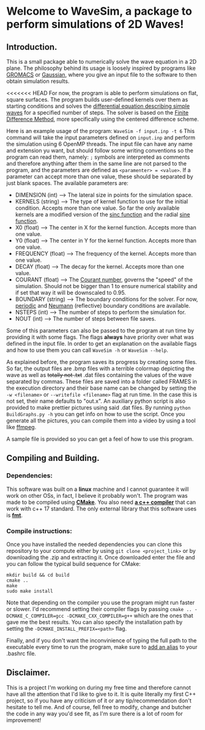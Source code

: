 # Welcome to WaveSim, a package to perform simulations of 2D Waves!

## Introduction.

This is a small package able to numerically solve the wave equation in a 2D plane. The philosophy behind its usage is loosely inspired by programs like [GROMACS](https://www.gromacs.org/) or [Gaussian](https://gaussian.com/), where you give an input file to the software to then obtain simulation results.

<<<<<<< HEAD
For now, the program is able to perform simulations on flat, square surfaces. The program builds user-defined kernels over them as starting conditions and solves the [differential equation describing simple waves](https://en.wikipedia.org/wiki/Wave_equation) for a specified number of steps. The solver is based on the [Finite Difference Method](https://en.wikipedia.org/wiki/Finite_difference_method), more specifically using the centered difference scheme.

Here is an example usage of the program:
```WaveSim -f input.inp -t 6```
This command will take the input parameters defined on ```input.inp``` and perform the simulation using 6 OpenMP threads. The input file can have any name and extension yu want, but should follow some writing conventions so the program can read them, namely: ```;``` symbols are interpreted as comments and therefore anything after them in the same line are not parsed to the program, and the parameters are defined as ```<paramenter> = <value>```. If a parameter can accept more than one value, these should be separated by just blank spaces. The available parameters are:

- DIMENSION (int)    --> The lateral size in points for the simulation space.
- KERNELS   (string) --> The type of kernel function to use for the initial condition. Accepts more than one value. So far the only available kernels are a modified version of the [sinc function](https://en.wikipedia.org/wiki/Sinc_function) and the radial [sine function](https://en.wikipedia.org/wiki/Sine_and_cosine). 
- X0        (float)  --> The center in X for the kernel function. Accepts more than one value.
- Y0        (float)  --> The center in Y for the kernel function. Accepts more than one value.
- FREQUENCY (float)  --> The frequency of the kernel. Accepts more than one value.
- DECAY     (float)  --> The decay for the kernel. Accepts more than one value.
- COURANT   (float)  --> The [Courant number](https://en.wikipedia.org/wiki/Courant%E2%80%93Friedrichs%E2%80%93Lewy_condition), governs the "speed" of the simulation. Should not be bigger than 1 to ensure numerical stability and if set that way it will be downscaled to 0.95.
- BOUNDARY  (string) --> The boundary conditions for the solver. For now, [periodic](https://en.wikipedia.org/wiki/Periodic_boundary_conditions) and [Neumann](https://en.wikipedia.org/wiki/Neumann_boundary_condition) (reflective) boundary conditions are available. 
- NSTEPS    (int)    --> The number of steps to perform the simulation for.
- NOUT      (int)    --> The number of steps between file saves.

Some of this parameters can also be passed to the program at run time by providing it with some flags. The flags **always** have priority over what was defined in the input file. In order to get an explanation on the available flags and how to use them you can call ```WaveSim -h``` or ```WaveSim --help```.

As explained before, the program saves its progress by creating some files. So far, the output files are .bmp files with a terrible colormap depicting the wave as well as ~~totally not .txt~~ .dat files containing the values of the wave separated by commas. These files are saved into a folder called FRAMES in the execution directory and their base name can be changed by setting the ```-w <filename>``` or ```--writefile <filename>``` flag at run time. In the case this is not set, their name defaults to "out.x". An auxiliary python script is also provided to make prettier pictures using said .dat files. By running ```python BuildGraphs.py -h``` you can get info on how to use the script. Once you generate all the pictures, you can compile them into a video by using a tool like [ffmpeg](https://ffmpeg.org/).

A sample file is provided so you can get a feel of how to use this program.

## Compiling and Building.

### Dependencies:

This software was built on a **linux** machine and I cannot guarantee it will work on other OSs, in fact, I believe it probably won't. The program was made to be compiled using [**CMake**](https://cmake.org/). You also need [**a c++ compiler**](https://gcc.gnu.org/) that can work with c++ 17 standard. The only external library that this software uses is [**fmt**](https://github.com/fmtlib/fmt).

### Compile instructions:

Once you have installed the needed dependencies you can clone this repository to your compute either by using
```git clone <project_link>``` or by downloading the .zip and extracting it. Once downloaded enter the file and you can follow the typical build sequence for CMake:

```
mkdir build && cd build
cmake ..
make
sudo make install
```

Note that depending on the compiler you use the program might run faster or slower. I'd recommend setting their compiler flags by passing ```cmake .. -DCMAKE_C_COMPILER=gcc -DCMAKE_CXX_COMPILER=g++``` which are the ones that gave me the best results. You can also specify the installation path by setting the ```-DCMAKE_INSTALL_PREFIX=<path>``` flag.

Finally, and if you don't want the inconvinience of typing the full path to the executable every time to run the program, make sure to [add an alias](https://linuxhint.com/bash_alias/) to your .bashrc file.

## Disclaimer.

This is a project I'm working on during my free time and therefore cannot have all the attention that I'd like to give to it. It is quite literally my first C++ project, so if you have any criticism of it or any tip/recommendation don't hesitate to tell me. And of course, fell free to modify, change and butcher the code in any way you'd see fit, as I'm sure there is a lot of room for improvement!
